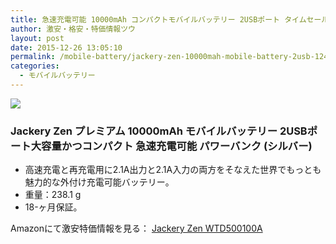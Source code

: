 ```yaml
---
title: 急速充電可能 10000mAh コンパクトモバイルバッテリー 2USBポート タイムセール特価1,245円！送料無料！
author: 激安・格安・特価情報ツウ
layout: post
date: 2015-12-26 13:05:10
permalink: /mobile-battery/jackery-zen-10000mah-mobile-battery-2usb-1245-amazon.html
categories:
  - モバイルバッテリー
---
```

<div class="img-bg2 img_L">
  <a rel="nofollow" href="http://www.amazon.co.jp/gp/product/B00NQIBK7K/ref=as_li_qf_sp_asin_il?ie=UTF8&camp=247&creative=1211&creativeASIN=B00NQIBK7K&linkCode=as2&tag=tokkajohotsu-22"><img border="0" src="http://ws-fe.amazon-adsystem.com/widgets/q?_encoding=UTF8&ASIN=B00NQIBK7K&Format=_SL250_&ID=AsinImage&MarketPlace=JP&ServiceVersion=20070822&WS=1&tag=tokkajohotsu-22" ></a><img src="http://ir-jp.amazon-adsystem.com/e/ir?t=tokkajohotsu-22&l=as2&o=9&a=B00NQIBK7K" width="1" height="1" border="0" alt="" style="border:none !important; margin:0px !important;" />
</div>

### Jackery Zen プレミアム 10000mAh モバイルバッテリー 2USBポート大容量かつコンパクト 急速充電可能 パワーバンク (シルバー)
<!--more-->

* 高速充電と再充電用に2.1A出力と2.1A入力の両方をそなえた世界でもっとも魅力的な外付け充電可能バッテリー。
* 重量：238.1 g
* 18-ヶ月保証。

Amazonにて激安特価情報を見る： <a href="http://www.amazon.co.jp/gp/product/B00NQIBK7K/ref=as_li_qf_sp_asin_il?ie=UTF8&camp=247&creative=1211&creativeASIN=B00NQIBK7K&linkCode=as2&tag=tokkajohotsu-22" target="_blank"><span class="fs150p">Jackery Zen WTD500100A</span></a>